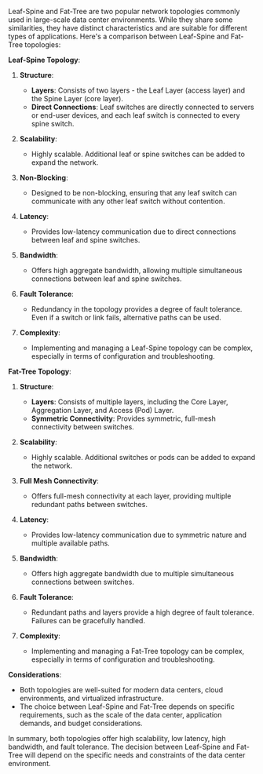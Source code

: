 Leaf-Spine and Fat-Tree are two popular network topologies commonly used in large-scale data center environments. While they share some similarities, they have distinct characteristics and are suitable for different types of applications. Here's a comparison between Leaf-Spine and Fat-Tree topologies:

**Leaf-Spine Topology**:

1. **Structure**:
   - **Layers**: Consists of two layers - the Leaf Layer (access layer) and the Spine Layer (core layer).
   - **Direct Connections**: Leaf switches are directly connected to servers or end-user devices, and each leaf switch is connected to every spine switch.

2. **Scalability**:
   - Highly scalable. Additional leaf or spine switches can be added to expand the network.

3. **Non-Blocking**:
   - Designed to be non-blocking, ensuring that any leaf switch can communicate with any other leaf switch without contention.

4. **Latency**:
   - Provides low-latency communication due to direct connections between leaf and spine switches.

5. **Bandwidth**:
   - Offers high aggregate bandwidth, allowing multiple simultaneous connections between leaf and spine switches.

6. **Fault Tolerance**:
   - Redundancy in the topology provides a degree of fault tolerance. Even if a switch or link fails, alternative paths can be used.

7. **Complexity**:
   - Implementing and managing a Leaf-Spine topology can be complex, especially in terms of configuration and troubleshooting.

**Fat-Tree Topology**:

1. **Structure**:
   - **Layers**: Consists of multiple layers, including the Core Layer, Aggregation Layer, and Access (Pod) Layer.
   - **Symmetric Connectivity**: Provides symmetric, full-mesh connectivity between switches.

2. **Scalability**:
   - Highly scalable. Additional switches or pods can be added to expand the network.

3. **Full Mesh Connectivity**:
   - Offers full-mesh connectivity at each layer, providing multiple redundant paths between switches.

4. **Latency**:
   - Provides low-latency communication due to symmetric nature and multiple available paths.

5. **Bandwidth**:
   - Offers high aggregate bandwidth due to multiple simultaneous connections between switches.

6. **Fault Tolerance**:
   - Redundant paths and layers provide a high degree of fault tolerance. Failures can be gracefully handled.

7. **Complexity**:
   - Implementing and managing a Fat-Tree topology can be complex, especially in terms of configuration and troubleshooting.

**Considerations**:

- Both topologies are well-suited for modern data centers, cloud environments, and virtualized infrastructure.
- The choice between Leaf-Spine and Fat-Tree depends on specific requirements, such as the scale of the data center, application demands, and budget considerations.

In summary, both topologies offer high scalability, low latency, high bandwidth, and fault tolerance. The decision between Leaf-Spine and Fat-Tree will depend on the specific needs and constraints of the data center environment.
